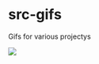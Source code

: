 # src-gifs
Gifs for various projectys

<img src="https://github.com/em00k/src-gifs/blob/main/demo.mp4?raw=true">

<source src="https://github.com/em00k/src-gifs/blob/main/demo.mp4" type="video/mp4">

